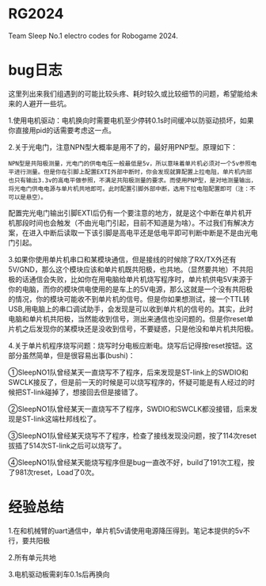 # RG2024
Team Sleep No.1  electro codes for Robogame 2024.

# bug日志
这里列出来我们组遇到的可能比较头疼、耗时较久或比较细节的问题，希望能给未来的人避开一些坑。

1.使用电机驱动：电机换向时需要电机至少停转0.1s时间缓冲以防驱动损坏，如果你直接用pid的话需要考虑这一点。

2.关于光电门，注意NPN型大概率是用不了的，最好用PNP型。原理如下：
    
    NPN型是共阳极测量，光电门的供电电压一般最低是5v，所以意味着单片机必须对一个5v参照电平进行测量。但是你在引脚上配置EXTI外部中断时，你会发现就算配置上拉电阻，单片机内部也只有输出3.3v的高电平做参照，不满足共阳极测量的要求。而使用PNP型，是对地测量输出，将光电门供电电源与单片机共地即可。此时配置引脚外部中断，选用下拉电阻配置即可（注：不可以是悬空）。

配置完光电门输出引脚EXTI后仍有一个要注意的地方，就是这个中断在单片机开机那段时间也会触发（不由光电门引起，目前不知道是为啥）。不过我们有解决方案，在进入中断后读取一下该引脚是高电平还是低电平即可判断中断是不是由光电门引起。

3.如果你使用单片机串口和某模块通信，但是接线的时候除了RX/TX外还有5V/GND，那么这个模块应该和单片机既共阳极，也共地。（显然要共地）不共阳极的话通信会失败，比如你在用电脑给单片机烧写程序时，单片机供电5V来源于你的电脑，而你的模块供电使用的是车上的5V电源，那么这就是一个没有共阳极的情况，你的模块可能收不到单片机的信号。但是你如果想测试，接一个TTL转USB,用电脑上的串口调试助手，会发现是可以收到单片机的信号的。其实，此时电脑和单片机共阳极，当然能收到信号，测出来通信也没问题的。但是你reset单片机之后发现你的某模块还是没收到信号，不要疑惑，只是他没和单片机共阳极。

4.关于单片机程序烧写问题：烧写时分电板应断电。烧写后记得按reset按钮。这部分虽然简单，但是很容易出事(bushi)：

①SleepNO1队曾经某天一直烧写不了程序，后来发现是ST-link上的SWDIO和SWCLK接反了，但是前一天的时候是可以烧写程序的，怀疑可能是有人经过的时候把ST-link碰掉了，想接回去但是接错了。

②SleepNO1队曾经某天一直烧写不了程序，SWDIO和SWCLK都没接错，后来发现是ST-link这端杜邦线松了。

③SleepNO1队曾经某天烧写不了程序，检查了接线发现没问题，按了114次reset拔插了514次ST-link之后可以烧写了。

④SleepNO1队曾经某天能烧写程序但是bug一直改不好，build了191次工程，按了981次reset，Load了0次。
# 经验总结
1.在和机械臂的uart通信中，单片机5v请使用电源降压得到。笔记本提供的5v不行，要共阳极

2.所有单元共地

3.电机驱动板需刹车0.1s后再换向
